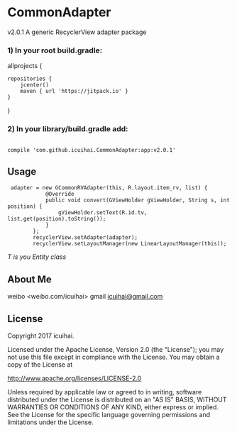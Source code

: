 # CommonAdapter
v2.0.1
A generic RecyclerView adapter package
### 1) In your root build.gradle:
allprojects {

    repositories {
        jcenter()
        maven { url 'https://jitpack.io' }
    }
}
### 2) In your library/build.gradle add:
<pre><code>
compile 'com.github.icuihai.CommonAdapter:app:v2.0.1'
</code></pre>
## Usage 
<pre><code> adapter = new GCommonRVAdapter<String>(this, R.layout.item_rv, list) {
            @Override
            public void convert(GViewHolder gViewHolder, String s, int position) {
                gViewHolder.setText(R.id.tv, list.get(position).toString());
            }
        };
        recyclerView.setAdapter(adapter);
        recyclerView.setLayoutManager(new LinearLayoutManager(this));
</code></pre>
*T is you Entity class*
## About Me
weibo <weibo.com/icuihai>
gmail icuihai@gmail.com
## License
Copyright 2017 icuihai.

Licensed under the Apache License, Version 2.0 (the "License");
you may not use this file except in compliance with the License.
You may obtain a copy of the License at

   http://www.apache.org/licenses/LICENSE-2.0

Unless required by applicable law or agreed to in writing, software
distributed under the License is distributed on an "AS IS" BASIS,
WITHOUT WARRANTIES OR CONDITIONS OF ANY KIND, either express or implied.
See the License for the specific language governing permissions and
limitations under the License.

